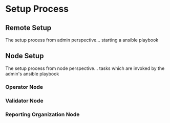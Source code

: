 # Setup Process

## Remote Setup

The setup process from admin perspective... starting a ansible playbook

## Node Setup
The setup process from node perspective... tasks which are invoked by the admin's ansible playbook
### Operator Node

### Validator Node

### Reporting Organization Node

